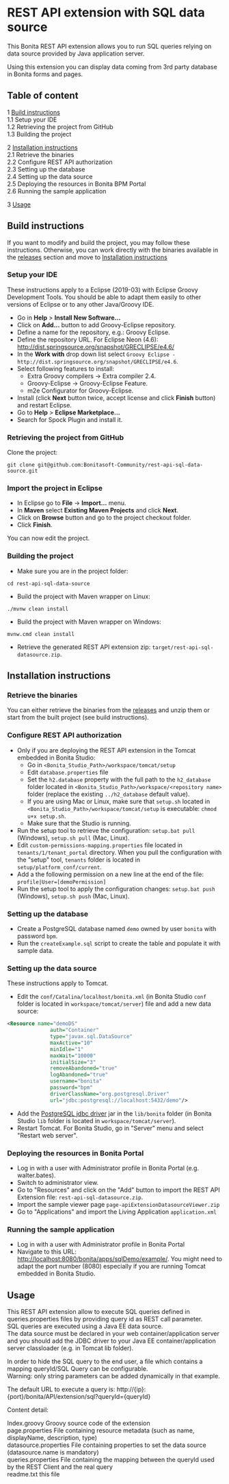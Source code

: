 # REST API extension with SQL data source

This Bonita REST API extension allows you to run SQL queries relying on data source provided by Java application server.

Using this extension you can display data coming from 3rd party database in Bonita forms and pages.

## Table of content

1 [Build instructions](#build-instructions)<br>
1.1 Setup your IDE<br>
1.2 Retrieving the project from GitHub<br>
1.3 Building the project<br>

2 [Installation instructions](#installation-instructions)<br>
2.1 Retrieve the binaries<br>
2.2 Configure REST API authorization<br>
2.3 Setting up the database<br>
2.4 Setting up the data source<br>
2.5 Deploying the resources in Bonita BPM Portal<br>
2.6 Running the sample application<br>

3 [Usage](#usage)<br>


## Build instructions
If you want to modify and build the project, you may follow these instructions.
Otherwise, you can work directly with the binaries available in the [releases](../../releases) section and move to [Installation instructions](#installation-instructions)


### Setup your IDE
These instructions apply to a Eclipse (2019-03) with Eclipse Groovy Development Tools. You should be able to adapt them easily to other versions of Eclipse or to any other Java/Groovy IDE.

- Go in **Help** > **Install New Software...**
- Click on **Add...** button to add Groovy-Eclipse repository.
- Define a name for the repository, e.g.: Groovy Eclipse.
- Define the repository URL. For Eclipse Neon (4.6): http://dist.springsource.org/snapshot/GRECLIPSE/e4.6/
- In the **Work with** drop down list select `Groovy Eclipse - http://dist.springsource.org/snapshot/GRECLIPSE/e4.6`.
- Select following features to install:
	- Extra Groovy compilers -> Extra compiler 2.4.
	- Groovy-Eclipse -> Groovy-Eclipse Feature.
	- m2e Configurator for Groovy-Eclipse.
- Install (click **Next** button twice, accept license and click **Finish** button) and restart Eclipse.
- Go to **Help** > **Eclipse Marketplace...**
- Search for Spock Plugin and install it.


### Retrieving the project from GitHub

Clone the project:

```shell
git clone git@github.com:Bonitasoft-Community/rest-api-sql-data-source.git
```


### Import the project in Eclipse

- In Eclipse go to **File** -> **Import...** menu.
- In **Maven** select **Existing Maven Projects** and click **Next**.
- Click on **Browse** button and go to the project checkout folder.
- Click **Finish**.

You can now edit the project.


### Building the project

- Make sure you are in the project folder:
```shell
cd rest-api-sql-data-source
```

- Build the project with Maven wrapper on Linux:
```shell
./mvnw clean install
```
- Build the project with Maven wrapper on Windows:
```shell
mvnw.cmd clean install
```
- Retrieve the generated REST API extension zip: `target/rest-api-sql-datasource.zip`.


## Installation instructions

### Retrieve the binaries

You can either retrieve the binaries from the [releases](../../releases) and unzip them or start from the built project (see build instructions).


### Configure REST API authorization

- Only if you are deploying the REST API extension in the Tomcat embedded in Bonita Studio:
  - Go in `<Bonita_Studio_Path>/workspace/tomcat/setup`
  - Edit `database.properties` file
  - Set the `h2.database` property with the full path to the `h2_database` folder located in `<Bonita_Studio_Path>/workspace/<repository name>` folder (replace the existing `../h2_database` default value).
  - If you are using Mac or Linux, make sure that `setup.sh` located in `<Bonita_Studio_Path>/workspace/tomcat/setup` is executable: `chmod u+x setup.sh`.
  - Make sure that the Studio is running.
- Run the setup tool to retrieve the configuration: `setup.bat pull` (Windows), `setup.sh pull` (Mac, Linux).
- Edit `custom-permissions-mapping.properties` file located in `tenants/1/tenant_portal` directory. When you pull the configuration with the "setup" tool, `tenants` folder is located in `setup/platform_conf/current`.
- Add a the following permission on a new line at the end of the file: `profile|User=[demoPermission]`
- Run the setup tool to apply the configuration changes: `setup.bat push` (Windows), `setup.sh push` (Mac, Linux).

### Setting up the database

- Create a PostgreSQL database named `demo` owned by user `bonita` with password `bpm`.
- Run the `createExample.sql` script to create the table and populate it with sample data.


### Setting up the data source

These instructions apply to Tomcat.

- Edit the `conf/Catalina/localhost/bonita.xml` (in Bonita Studio `conf` folder is located in `workspace/tomcat/server`) file and add a new data source:

```xml
<Resource name="demoDS"
              auth="Container"
              type="javax.sql.DataSource"
              maxActive="10"
              minIdle="1"
              maxWait="10000"
              initialSize="3"
              removeAbandoned="true"
              logAbandoned="true"
              username="bonita"
              password="bpm"
              driverClassName="org.postgresql.Driver"
              url="jdbc:postgresql://localhost:5432/demo"/>
```

- Add the [PostgreSQL jdbc driver](https://jdbc.postgresql.org/download.html) jar in the `lib/bonita` folder (in Bonita Studio `lib` folder is located in `workspace/tomcat/server`).
- Restart Tomcat. For Bonita Studio, go in "Server" menu and select "Restart web server".


### Deploying the resources in Bonita Portal

- Log in with a user with Administrator profile in Bonita Portal (e.g. walter.bates).
- Switch to administrator view.
- Go to "Resources" and click on the "Add" button to import the REST API Extension file: `rest-api-sql-datasource.zip`.
- Import the sample viewer page `page-apiExtensionDatasourceViewer.zip`
- Go to "Applications" and import the Living Application `application.xml`


### Running the sample application

- Log in with a user with Administrator profile in Bonita Portal
- Navigate to this URL:
[http://localhost:8080/bonita/apps/sqlDemo/example/](http://localhost:8080/bonita/apps/sqlDemo/example/). You might need to adapt the port number (8080) especially if you are running Tomcat embedded in Bonita Studio.

## Usage
This REST API extension allow to execute SQL queries defined in queries.properties files by providing query id as REST call parameter.  
SQL queries are executed using a Java EE data source.  
The data source must be declared in your web container/application server and you should add the JDBC driver to your Java EE container/application server classloader (e.g. in Tomcat lib folder).

In order to hide the SQL query to the end user, a file which contains a mapping queryId/SQL Query can be configurable.  
Warning: only string parameters can be added dynamically in that example.

The default URL to execute a query is: http://{ip}:{port}/bonita/API/extension/sql?queryId={queryId}

Content detail:

Index.groovy           Groovy source code of the extension  
page.properties        File containing resource metadata (such as name, displayName, description, type)  
datasource.properties  File containing properties to set the data source (datasource.name is mandatory)  
queries.properties     File containing the mapping between the queryId used by the REST Client and the real query  
readme.txt             this file  
